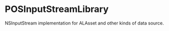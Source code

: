 POSInputStreamLibrary
=====================

NSInputStream implementation for ALAsset and other kinds of data source.
